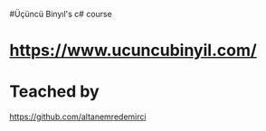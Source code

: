 #Üçüncü Binyıl's c# course
# https://www.ucuncubinyil.com/
# Teached by
https://github.com/altanemredemirci
